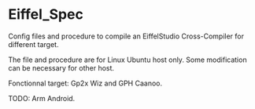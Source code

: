 Eiffel_Spec 
===========

Config files and procedure to compile an EiffelStudio Cross-Compiler for different target.

The file and procedure are for Linux Ubuntu host only. Some modification can be necessary for other host.

Fonctionnal target: Gp2x Wiz and GPH Caanoo.

TODO: Arm Android.
